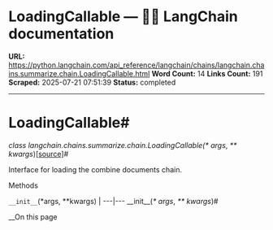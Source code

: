 # LoadingCallable — 🦜🔗 LangChain  documentation

**URL:** https://python.langchain.com/api_reference/langchain/chains/langchain.chains.summarize.chain.LoadingCallable.html
**Word Count:** 14
**Links Count:** 191
**Scraped:** 2025-07-21 07:51:39
**Status:** completed

---

# LoadingCallable\#

_class _langchain.chains.summarize.chain.LoadingCallable\(_\* args_, _\*\* kwargs_\)[\[source\]](https://python.langchain.com/api_reference/_modules/langchain/chains/summarize/chain.html#LoadingCallable)\#     

Interface for loading the combine documents chain.

Methods

`__init__`\(\*args, \*\*kwargs\) |    ---|---      \_\_init\_\_\(_\* args_, _\*\* kwargs_\)\#     

__On this page